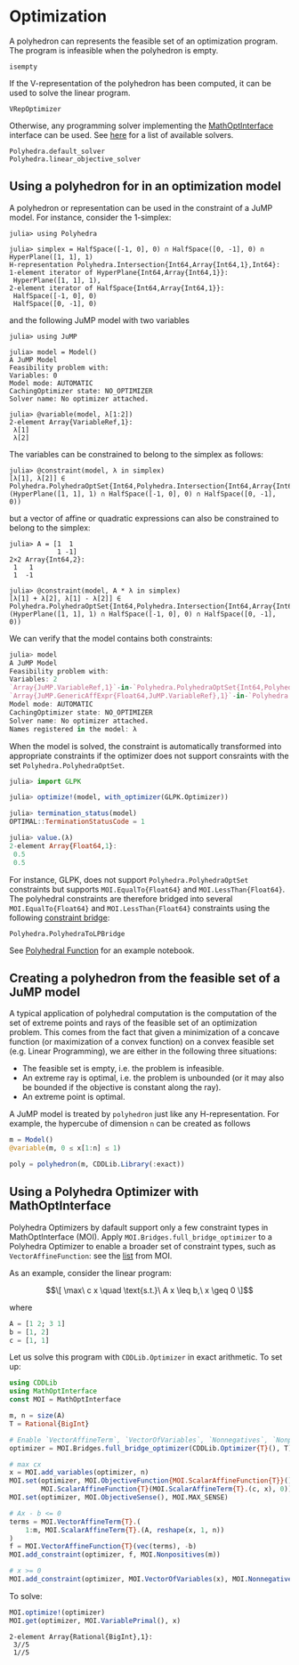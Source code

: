 # Optimization

A polyhedron can represents the feasible set of an optimization program.
The program is infeasible when the polyhedron is empty.

```@docs
isempty
```

If the V-representation of the polyhedron has been computed, it can be used to solve the linear program.
```@docs
VRepOptimizer
```

Otherwise, any programming solver implementing the [MathOptInterface](https://github.com/JuliaOpt/MathOptInterface.jl) interface can be used.
See [here](http://www.juliaopt.org/JuMP.jl/dev/installation/#Getting-Solvers-1) for a list of available solvers.
```@docs
Polyhedra.default_solver
Polyhedra.linear_objective_solver
```

## Using a polyhedron for in an optimization model

A polyhedron or representation can be used in the constraint of a JuMP model.
For instance, consider the 1-simplex:
```jldoctest jump-in-hrep
julia> using Polyhedra

julia> simplex = HalfSpace([-1, 0], 0) ∩ HalfSpace([0, -1], 0) ∩ HyperPlane([1, 1], 1)
H-representation Polyhedra.Intersection{Int64,Array{Int64,1},Int64}:
1-element iterator of HyperPlane{Int64,Array{Int64,1}}:
 HyperPlane([1, 1], 1),
2-element iterator of HalfSpace{Int64,Array{Int64,1}}:
 HalfSpace([-1, 0], 0)
 HalfSpace([0, -1], 0)
```
and the following JuMP model with two variables
```jldoctest jump-in-hrep
julia> using JuMP

julia> model = Model()
A JuMP Model
Feasibility problem with:
Variables: 0
Model mode: AUTOMATIC
CachingOptimizer state: NO_OPTIMIZER
Solver name: No optimizer attached.

julia> @variable(model, λ[1:2])
2-element Array{VariableRef,1}:
 λ[1]
 λ[2]
```

The variables can be constrained to belong to the simplex as follows:
```jldoctest jump-in-hrep
julia> @constraint(model, λ in simplex)
[λ[1], λ[2]] ∈ Polyhedra.PolyhedraOptSet{Int64,Polyhedra.Intersection{Int64,Array{Int64,1},Int64}}(HyperPlane([1, 1], 1) ∩ HalfSpace([-1, 0], 0) ∩ HalfSpace([0, -1], 0))
```
but a vector of affine or quadratic expressions can also be constrained to belong to the simplex:
```jldoctest jump-in-hrep
julia> A = [1  1
            1 -1]
2×2 Array{Int64,2}:
 1   1
 1  -1

julia> @constraint(model, A * λ in simplex)
[λ[1] + λ[2], λ[1] - λ[2]] ∈ Polyhedra.PolyhedraOptSet{Int64,Polyhedra.Intersection{Int64,Array{Int64,1},Int64}}(HyperPlane([1, 1], 1) ∩ HalfSpace([-1, 0], 0) ∩ HalfSpace([0, -1], 0))
```
We can verify that the model contains both constraints:
```julia
julia> model
A JuMP Model
Feasibility problem with:
Variables: 2
`Array{JuMP.VariableRef,1}`-in-`Polyhedra.PolyhedraOptSet{Int64,Polyhedra.Intersection{Int64,Array{Int64,1},Int64}}`: 1 constraint
`Array{JuMP.GenericAffExpr{Float64,JuMP.VariableRef},1}`-in-`Polyhedra.PolyhedraOptSet{Int64,Polyhedra.Intersection{Int64,Array{Int64,1},Int64}}`: 1 constraint
Model mode: AUTOMATIC
CachingOptimizer state: NO_OPTIMIZER
Solver name: No optimizer attached.
Names registered in the model: λ
```
When the model is solved, the constraint is automatically transformed into
appropriate constraints if the optimizer does not support consraints with the
set `Polyhedra.PolyhedraOptSet`.
```julia
julia> import GLPK

julia> optimize!(model, with_optimizer(GLPK.Optimizer))

julia> termination_status(model)
OPTIMAL::TerminationStatusCode = 1

julia> value.(λ)
2-element Array{Float64,1}:
 0.5
 0.5
```
For instance, GLPK, does not support
`Polyhedra.PolyhedraOptSet` constraints but supports `MOI.EqualTo{Float64}` and
`MOI.LessThan{Float64}`. The polyhedral constraints are therefore
bridged into several `MOI.EqualTo{Float64}` and `MOI.LessThan{Float64}`
constraints using the following
[constraint bridge](http://www.juliaopt.org/MathOptInterface.jl/stable/apimanual/#Constraint-bridges-1):
```@docs
Polyhedra.PolyhedraToLPBridge
```

See [Polyhedral Function](https://github.com/JuliaPolyhedra/Polyhedra.jl/blob/master/examples/Polyhedral%20Function.ipynb) for an example notebook.

## Creating a polyhedron from the feasible set of a JuMP model

A typical application of polyhedral computation is the computation of the set of extreme points and rays of the feasible set of an optimization problem.
This comes from the fact that given a minimization of a concave function (or maximization of a convex function) on a convex feasible set (e.g. Linear Programming),
we are either in the following three situations:

- The feasible set is empty, i.e. the problem is infeasible.
- An extreme ray is optimal, i.e. the problem is unbounded (or it may also be bounded if the objective is constant along the ray).
- An extreme point is optimal.

A JuMP model is treated by `polyhedron` just like any H-representation. For example, the hypercube of dimension `n` can be created as follows
```julia
m = Model()
@variable(m, 0 ≤ x[1:n] ≤ 1)

poly = polyhedron(m, CDDLib.Library(:exact))
```

## Using a Polyhedra Optimizer with MathOptInterface

Polyhedra Optimizers by dafault support only a few constraint types in MathOptInterface (MOI).
Apply `MOI.Bridges.full_bridge_optimizer` to a Polyhedra Optimizer to enable a broader set of constraint types, such as `VectorAffineFunction`:
see the [list](http://www.juliaopt.org/MathOptInterface.jl/dev/apimanual/#Constraints-by-function-set-pairs-1) from MOI.

As an example, consider the linear program:
```math
\[
\max\ c x \quad \text{s.t.}\ A x \leq b,\ x \geq 0
\]
```
where
```julia
A = [1 2; 3 1]
b = [1, 2]
c = [1, 1]
```

Let us solve this program with `CDDLib.Optimizer` in exact arithmetic.
To set up:

```julia
using CDDLib
using MathOptInterface
const MOI = MathOptInterface

m, n = size(A)
T = Rational{BigInt}

# Enable `VectorAffineTerm`, `VectorOfVariables`, `Nonnegatives`, `Nonpositives`
optimizer = MOI.Bridges.full_bridge_optimizer(CDDLib.Optimizer{T}(), T)

# max cx
x = MOI.add_variables(optimizer, n)
MOI.set(optimizer, MOI.ObjectiveFunction{MOI.ScalarAffineFunction{T}}(),
        MOI.ScalarAffineFunction{T}(MOI.ScalarAffineTerm{T}.(c, x), 0))
MOI.set(optimizer, MOI.ObjectiveSense(), MOI.MAX_SENSE)

# Ax - b <= 0
terms = MOI.VectorAffineTerm{T}.(
    1:m, MOI.ScalarAffineTerm{T}.(A, reshape(x, 1, n))
)
f = MOI.VectorAffineFunction{T}(vec(terms), -b)
MOI.add_constraint(optimizer, f, MOI.Nonpositives(m))

# x >= 0
MOI.add_constraint(optimizer, MOI.VectorOfVariables(x), MOI.Nonnegatives(n))
```

To solve:

```julia
MOI.optimize!(optimizer)
MOI.get(optimizer, MOI.VariablePrimal(), x)
```

```
2-element Array{Rational{BigInt},1}:
 3//5
 1//5
```
